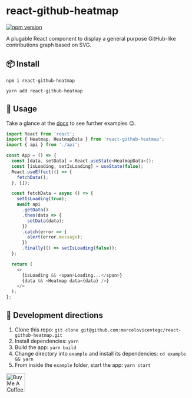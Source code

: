 # react-github-heatmap

[![npm version](https://badge.fury.io/js/%40react-github-heatmap.svg)](https://www.npmjs.com/package/react-github-heatmap)

A plugable React component to display a general purpose GitHub-like contributions graph based on
SVG.

## 📦 Install

`npm i react-github-heatmap`

`yarn add react-github-heatmap`

## 🔨 Usage

Take a glance at the [docs](https://marcelovicentegc.github.io/react-github-heatmap) to see further
examples 😉.

```typescript
import React from 'react';
import { Heatmap, HeatmapData } from 'react-github-heatmap';
import { api } from './api';

const App = () => {
  const [data, setData] = React.useState<HeatmapData>();
  const [isLoading, setIsLoading] = useState(false);
  React.useEffect(() => {
    fetchData();
  }, []);

  const fetchData = async () => {
    setIsLoading(true);
    await api
      .getData()
      .then(data => {
        setData(data);
      })
      .catch(error => {
        alert(error.message);
      })
      .finally(() => setIsLoading(false));
  };

  return (
    <>
      {isLoading && <span>Loading...</span>}
      {data && <Heatmap data={data} />}
    </>
  );
};
```

## 🚧 Development directions

1. Clone this repo: `git clone git@github.com:marcelovicentegc/react-github-heatmap.git`
2. Install dependencies: `yarn`
3. Build the app: `yarn build`
4. Change directory into `example` and install its dependencies: `cd example && yarn`
5. From inside the `example` folder, start the app: `yarn start`

<a href="https://www.buymeacoffee.com/YkwcZVO" target="_blank"><img src="https://cdn.buymeacoffee.com/buttons/default-orange.png" alt="Buy Me A Coffee" height="51"></a>
